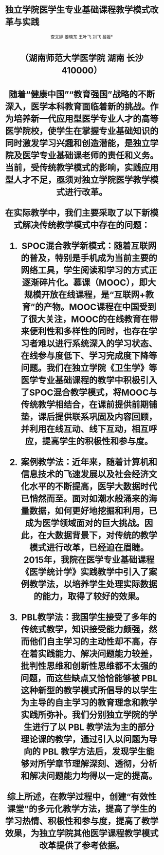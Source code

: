 # 独立学院医学生专业基础课程教学模式改革与实践

<div align = "center">查文婷 姜晓东 王叶飞 刘飞 吕媛*</div>

<h1 align = "center">（湖南师范大学医学院 湖南 长沙 410000）<h1 align = "center">

随着“健康中国”“教育强国”战略的不断深入，医学本科教育面临着新的挑战。作为培养新一代应用型医学专业人才的高等医学院校，使学生在掌握专业基础知识的同时激发学习兴趣和创造潜能，是独立学院及医学专业基础课老师的责任和义务。当前，受传统教学模式的影响，实践应用型人才不足，亟须对独立学院医学教学模式进行改革。

在实际教学中，我们主要采取了以下新模式解决传统教学模式中存在的问题：

1. SPOC混合教学新模式：随着互联网的普及，特别是手机成为当前主要的网络工具，学生阅读和学习的方式正逐渐碎片化。慕课（MOOC），即大规模开放在线课程，是“互联网+教育”的产物。MOOC课程在中国受到了很大关注，MOOC的在线教育在带来便利性和多样性的同时，也存在学习者难以进行系统深入的学习状态、在线参与度低下、学习完成度下降等问题。我们在独立学院《卫生学》等医学专业基础课程的教学中积极引入了SPOC混合教学模式，将MOOC与传统教学相结合，在课前提供前期铺垫，课后提供联系巩固及内容回顾，并利用在线互动、线下互动，相互呼应，提高学生的积极性和参与度。

2. 案例教学法：近年来，随着计算机和信息技术的飞速发展以及社会经济文化水平的不断提高，医学大数据时代已悄然而至。面对如潮水般涌来的海量数据，如何更好地挖掘和利用，已成为医学领域面对的巨大挑战。因此，在大数据背景下，对传统的教学模式进行改革，已经迫在眉睫。2015年，我院在医学专业基础课程《医学统计学》实践教学中引入了案例教学法，以培养学生处理实际数据的能力，取得了较好的效果。

3. PBL教学法：我国学生接受了多年的传统式教学，知识接受能力颇强，然而他们自主学习的主动性却不高，存在着实践能力、解决问题能力较差，批判性思维和创新性思维都不太强的问题，而这些缺点又恰恰能够被 PBL这种新型的教学模式所倡导的以学生为主导的自主学习的教育理念和教学实践所弥补。我们分别独立学院的学生进行了以 PBL 教学法为主的部分理论课的教学，通过引入以问题为导向的 PBL 教学方法后，发现学生能够对所学章节理解深刻、透彻，分析和解决问题能力均得以一定的提高。

综上所述，在教学过程中，创建“有效性课堂”的多元化教学方法，提高了学生的学习热情、积极性和参与度，提高了教学效果，为独立学院其他医学课程教学模式改革提供了参考依据。

